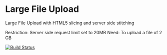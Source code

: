 # Large File Upload
Large File Upload with HTML5 slicing and server side stitching

Restriction: Server side request limit set to 20MB
Need: To upload a file of 2 GB

[![Build Status](https://travis-ci.org/sangharshgautam/POC.svg)](https://travis-ci.org/sangharshgautam/POC)
